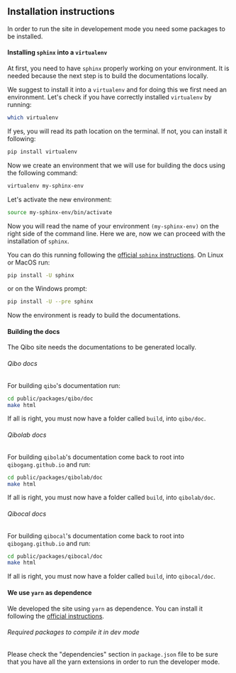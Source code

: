 ## Installation instructions

In order to run the site in developement mode you need some packages to be installed.

#### Installing `sphinx` into a `virtualenv`

At first, you need to have `sphinx` properly working on your environment. It is needed
because the next step is to build the documentations locally. 

We suggest to install it into a `virtualenv` and for doing this we first need an environment.
Let's check if you have correctly installed `virtualenv` by running:

```bash
which virtualenv
```

If yes, you will read its path location on the terminal. If not, you can install it following:

```bash
pip install virtualenv
```

Now we create an environment that we will use for building the docs using the following command:

```bash
virtualenv my-sphinx-env
```

Let's activate the new environment:

```bash
source my-sphinx-env/bin/activate
```

Now you will read the name of your environment `(my-sphinx-env)` on the right side of the command line.
Here we are, now we can proceed with the installation of `sphinx`.

You can do this running following the 
[official `sphinx` instructions](https://smobsc.readthedocs.io/en/stable/usage/installation.html).
On Linux or MacOS run:

```bash
pip install -U sphinx
```

or on the Windows prompt:

```bash
pip install -U --pre sphinx
```

Now the environment is ready to build the documentations.

#### Building the docs

The Qibo site needs the documentations to be generated locally. 

###### Qibo docs

For building `qibo`'s documentation run:

```bash
cd public/packages/qibo/doc
make html
```

If all is right, you must now have a folder called `build`, into `qibo/doc`.

###### Qibolab docs

For building `qibolab`'s documentation come back to root into `qibogang.github.io` and run:

```bash
cd public/packages/qibolab/doc
make html
```

If all is right, you must now have a folder called `build`, into `qibolab/doc`.

###### Qibocal docs

For building `qibocal`'s documentation come back to root into `qibogang.github.io` and run:

```bash
cd public/packages/qibocal/doc
make html
```

If all is right, you must now have a folder called `build`, into `qibocal/doc`.


#### We use `yarn` as dependence

We developed the site using `yarn` as dependence. You can install it following the
[official instructions](https://yarnpkg.com/getting-started/install).

###### Required packages to compile it in dev mode

Please check the "dependencies" section in `package.json` file to be sure that you
have all the yarn extensions in order to run the developer mode.